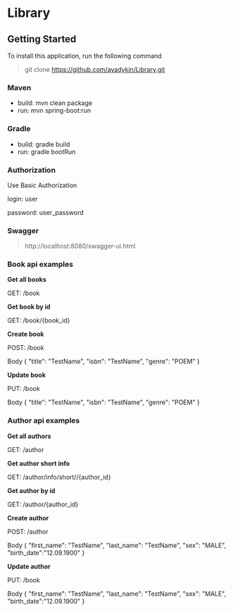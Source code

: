 
# Library

## Getting Started

To install this application, run the following command

> git clone https://github.com/ayadykin/Library.git

### Maven

* build: mvn clean package
* run: mvn spring-boot:run

### Gradle

* build: gradle build
* run: gradle bootRun

### Authorization 

Use Basic Authorization

login: user

password: user_password

### Swagger 

> http://localhost:8080/swagger-ui.html

### Book api examples

**Get all books**

GET: /book

**Get book by id**

GET: /book/{book_id}

**Create book** 

POST: /book

Body
{
    "title": "TestName",
    "isbn": "TestName",
    "genre": "POEM"
}

**Update book**

PUT: /book

Body
{
    "title": "TestName",
    "isbn": "TestName",
    "genre": "POEM"
}

### Author api examples

**Get all authors**

GET: /author

**Get author short info**

GET: /author/info/short//{author_id}

**Get author by id**

GET: /author/{author_id}

**Create author** 

POST: /author

Body
{
    "first_name": "TestName",
    "last_name": "TestName",
    "sex": "MALE",
    "birth_date":"12.09.1900"
}

**Update author**

PUT: /book

Body
{
    "first_name": "TestName",
    "last_name": "TestName",
    "sex": "MALE",
    "birth_date":"12.09.1900"
}